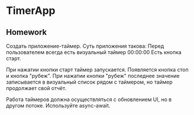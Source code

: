 # TimerApp
Homework
--
Создать приложение-таймер. Суть приложения такова:
Перед пользователем всегда есть визуальный таймер 00:00:00
Есть кнопка старт.

При нажатии кнопки старт таймер запускается.
Появляется кнопка стоп и кнопка "рубеж".
При нажатии кнопки "рубеж" последнее значение записывается в визуальный список рядом с таймером, но таймер продолжает свой отчёт.

Работа таймеров должна осуществляться с обновлением UI, но в другом потоке. Используйте async-await.

